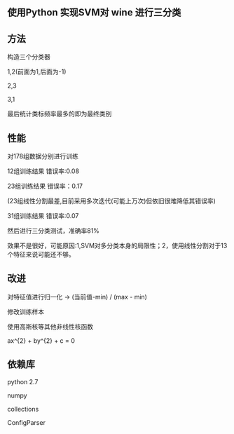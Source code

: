 ## 使用Python 实现SVM对 wine 进行三分类
## 方法
构造三个分类器

1,2(前面为1,后面为-1)

2,3

3,1

最后统计类标频率最多的即为最终类别

## 性能
对178组数据分别进行训练

12组训练结果 错误率:0.08

23组训练结果 错误率：0.17

(23组线性分割最差,目前采用多次迭代(可能上万次)但依旧很难降低其错误率)

31组训练结果 错误率:0.07

然后进行三分类测试，准确率81%

效果不是很好，可能原因:1,SVM对多分类本身的局限性；2，使用线性分割对于13个特征来说可能还不够。

## 改进

对特征值进行归一化 -> (当前值-min) / (max - min)

修改训练样本

使用高斯核等其他非线性核函数

ax^{2} + by^{2} + c = 0

## 依赖库

python 2.7

numpy

collections

ConfigParser
